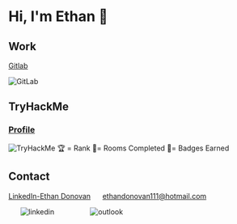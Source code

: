 #  Hi, I'm Ethan 👋  


## Work

[Gitlab](https://gitlab.com/EthanD123)

![GitLab](https://img.shields.io/badge/gitlab-%23181717.svg?style=for-the-badge&logo=gitlab&logoColor=white) 

## TryHackMe
### <a href="https://tryhackme.com/p/SoberBlue">Profile</a>
<img src="https://tryhackme-badges.s3.amazonaws.com/SoberBlue.png" alt="TryHackMe">
🏆 = Rank  🚪= Rooms Completed  🎯= Badges Earned

## Contact

[LinkedIn-Ethan Donovan](https://www.linkedin.com/in/ethan-donovan-5251081ab/) &nbsp;&nbsp;&nbsp;&nbsp; ethandonovan111@hotmail.com

&nbsp;&nbsp;&nbsp;&nbsp;&nbsp;&nbsp;![linkedin](https://img.shields.io/badge/LinkedIn-0077B5?style=for-the-badge&logo=linkedin&logoColor=white) &nbsp;&nbsp;&nbsp;&nbsp;&nbsp;&nbsp;&nbsp;&nbsp;&nbsp;&nbsp;&nbsp;&nbsp;&nbsp;&nbsp;&nbsp;&nbsp; ![outlook](https://img.shields.io/badge/Microsoft_Outlook-0078D4?style=for-the-badge&logo=microsoft-outlook&logoColor=white)



<!--
**SoberBluee/SoberBluee** is a ✨ _special_ ✨ repository because its `README.md` (this file) appears on your GitHub profile.

Here are some ideas to get you started:

- 🔭 I’m currently working on ...
- 🌱 I’m currently learning ...
- 👯 I’m looking to collaborate on ...
- 🤔 I’m looking for help with ...
- 💬 Ask me about ...
- 📫 How to reach me: ...
- 😄 Pronouns: ...
- ⚡ Fun fact: ...
-->
